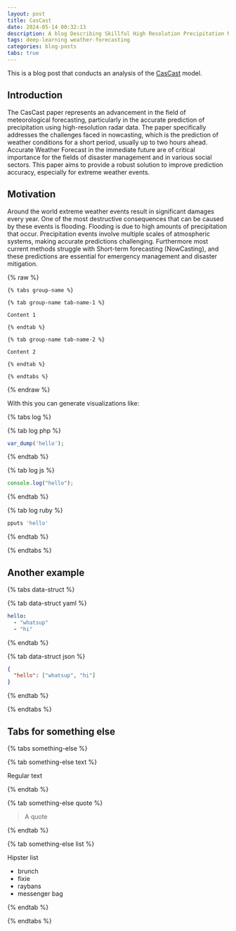 ```yaml
---
layout: post
title: CasCast
date: 2024-05-14 00:32:13
description: A blog Describing Skillful High Resolution Precipitation Nowcasting via CasCaded Modeling
tags: deep-learning weather-forecasting
categories: blog-posts
tabs: true
---
```


This is a blog post that conducts an analysis of the [CasCast](https://arxiv.org/abs/2402.04290) model.

## Introduction

The CasCast paper represents an advancement in the field of meteorological forecasting, particularly in the accurate prediction of precipitation using high-resolution radar data. The paper specifically addresses the challenges faced in nowcasting, which is the prediction of weather conditions for a short period, usually up to two hours ahead. Accurate Weather Forecast in the immediate future are of critical importance for the fields of disaster management and in various social sectors. This paper aims to provide a robust solution to improve prediction accuracy, especially for extreme weather events.

## Motivation

Around the world extreme weather events result in significant damages every year. One of the most destructive consequences that can be caused by these events is flooding. Flooding is due to high amounts of precipitation that occur.
Precipitation events involve multiple scales of atmospheric systems, making accurate predictions challenging.
Furthermore most current methods struggle with Short-term forecasting (NowCasting), and these predictions are essential for emergency management and disaster mitigation.


{% raw %}

```liquid
{% tabs group-name %}

{% tab group-name tab-name-1 %}

Content 1

{% endtab %}

{% tab group-name tab-name-2 %}

Content 2

{% endtab %}

{% endtabs %}
```

{% endraw %}

With this you can generate visualizations like:

{% tabs log %}

{% tab log php %}

```php
var_dump('hello');
```

{% endtab %}

{% tab log js %}

```javascript
console.log("hello");
```

{% endtab %}

{% tab log ruby %}

```javascript
pputs 'hello'
```

{% endtab %}

{% endtabs %}

## Another example

{% tabs data-struct %}

{% tab data-struct yaml %}

```yaml
hello:
  - "whatsup"
  - "hi"
```

{% endtab %}

{% tab data-struct json %}

```json
{
  "hello": ["whatsup", "hi"]
}
```

{% endtab %}

{% endtabs %}

## Tabs for something else

{% tabs something-else %}

{% tab something-else text %}

Regular text

{% endtab %}

{% tab something-else quote %}

> A quote

{% endtab %}

{% tab something-else list %}

Hipster list

- brunch
- fixie
- raybans
- messenger bag

{% endtab %}

{% endtabs %}
